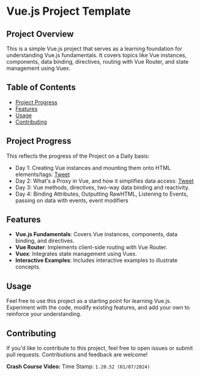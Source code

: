 # Vue.js Project Template

## Project Overview

This is a simple Vue.js project that serves as a learning foundation for understanding Vue.js fundamentals. It covers topics like Vue instances, components, data binding, directives, routing with Vue Router, and state management using Vuex.

## Table of Contents

- [Project Progress](#project-progress)
- [Features](#features)
- [Usage](#usage)
- [Contributing](#contributing)

## Project Progress

This reflects the progress of the Project on a Daily basis:

- Day 1: Creating Vue instances and mounting them onto HTML elements/tags: [Tweet](https://twitter.com/ola0luwajj/status/1743268556437860694)
- Day 2: What's a Proxy in Vue, and how it simplifies data access: [Tweet](https://)
- Day 3: Vue methods, directives, two-way data binding and reactivity.
- Day 4: Binding Attributes, Outputting RawHTML, Listening to Events, passing on data with events, event modifiers

## Features

- **Vue.js Fundamentals**: Covers Vue instances, components, data binding, and directives.
- **Vue Router**: Implements client-side routing with Vue Router.
- **Vuex**: Integrates state management using Vuex.
- **Interactive Examples**: Includes interactive examples to illustrate concepts.

## Usage

Feel free to use this project as a starting point for learning Vue.js. Experiment with the code, modify existing features, and add your own to reinforce your understanding.

## Contributing

If you'd like to contribute to this project, feel free to open issues or submit pull requests. Contributions and feedback are welcome!

**Crash Course Video:**
Time Stamp: `1.20.52 (01/07/2024)`
